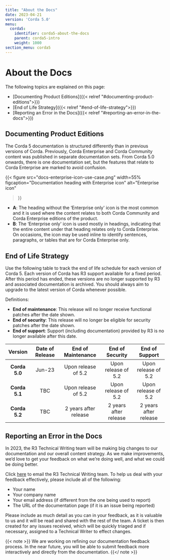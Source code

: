 ```yaml
---
title: "About the Docs"
date: 2023-04-21
version: 'Corda 5.0'
menu:
  corda5:
    identifier: corda5-about-the-docs
    parent: corda5-intro
    weight: 1000
section_menu: corda5
---
```

# About the Docs
The following topics are explained on this page:
* [Documenting Product Editions]({{< relref "#documenting-product-editions">}})
* [End of Life Strategy]({{< relref "#end-of-life-strategy">}})
* [Reporting an Error in the Docs]({{< relref "#reporting-an-error-in-the-docs">}})

## Documenting Product Editions
The Corda 5 documentation is structured differently than in previous versions of Corda. Previously, Corda Enterprise and Corda Community content was published in separate documentation sets. 
From Corda 5.0 onwards, there is one documentation set, but the features that relate to Corda Enterprise are marked to avoid confusion. 

{{< 
  figure
	 src="docs-enterprise-icon-use-case.png"
   width=55%
	 figcaption="Documentation heading with Enterprise icon"
	 alt="Enterprise icon"
>}}

* **A**: The heading without the ‘Enterprise only' icon is the most common and it is used where the content relates to both Corda Community and Corda Enterprise editions of the product.
* **B**: The ‘Enterprise only' icon is used mostly in headings, indicating that the entire content under that heading relates only to Corda Enterprise. On occasions, the icon may be used inline to identify sentences, paragraphs, or tables that are for Corda Enterprise only. 

## End of Life Strategy
Use the following table to track the end of life schedule for each version of Corda 5. Each version of Corda has R3 support available for a fixed period. 
After this period has ended, these versions are no longer supported by R3 and associated documentation is archived. You should always aim to upgrade to the latest version of Corda whenever possible.

Definitions:

* **End of maintenance**: This release will no longer receive functional patches after the date shown.
* **End of security**: This release will no longer be eligible for security patches after the date shown.
* **End of support**: Support (including documentation) provided by R3 is no longer available after this date.

| **Version** | **Date of Release** | **End of Maintenance** | **End of Security**   | **End of Support**    |
|:-------------:|:-------------------:|:----------------------:|:---------------------:|:---------------------:|
| **Corda 5.0** | Jun-23              | Upon release of 5.2    | Upon release of 5.2   | Upon release of 5.2   |
| **Corda 5.1** | TBC                 | Upon release of 5.2    | Upon release of 5.2   | Upon release of 5.2   |
| **Corda 5.2** | TBC                 | 2 years after release  | 2 years after release | 2 years after release |


## Reporting an Error in the Docs
In 2023, the R3 Technical Writing team will be making big changes to our documentation and our overall content strategy. As we make improvements, we’d love to get your feedback on what we’re doing well, and what we could be doing better. 

Click [here](mailto:docs@r3.com) to email the R3 Technical Writing team. To help us deal with your feedback effectively, please include all of the following:

* Your name
* Your company name
* Your email address (if different from the one being used to report)
* The URL of the documentation page (if it is an issue being reported)

Please include as much detail as you can in your feedback, as it is valuable to us and it will be read and shared with the rest of the team. A ticket is then created for any issues received, which will be quickly triaged and if necessary, assigned to a Technical Writer to effect changes.

{{< note >}}
We are working on refining our documentation feedback process. In the near future, you will be able to submit feedback more interactively and directly from the documentation.
{{</ note >}}

